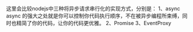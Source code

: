 这里会比较nodejs中三种将异步请求串行化的实现方式，分别是：
  1、async
    async 的强大之处就是你可以控制你代码执行顺序，不在被异步编程所束缚，同时也精简了你的代码，让你的代码更优雅。
  2、Promise
  3、EventProxy